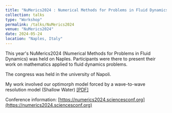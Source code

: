 ```yaml
---
title: "NuMerics2024 : Numerical Methods for Problems in Fluid Dynamics - Naples (Italy)"
collection: talks
type: "Workshop"
permalink: /talks/NuMerics2024
venue: "NuMerics2024"
date: 2024-05-24
location: "Naples, Italy"
---
```


This year's NuMerics2024 (Numerical Methods for Problems in Fluid Dynamics) was held on Naples. Participants were there to present their work on mathematics applied to fluid dynamics problems.

The congress was held in the university of Napoli. 

My work involved our optimorph model forced by a wave-to-wave resolution model (Shallow Water) [[PDF]](http://ronan-dupont.github.io/files/presentation/numerics2024.pdf)

Conference information: [https://numerics2024.sciencesconf.org](https://numerics2024.sciencesconf.org)


